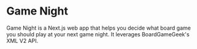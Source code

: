 # Game Night

Game Night is a Next.js web app that helps you decide what board game you should play at your next game night. It leverages BoardGameGeek's XML V2 API.
